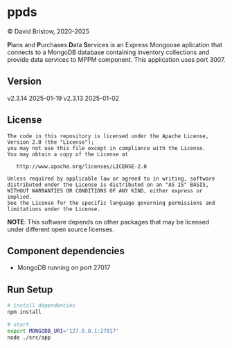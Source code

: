 # ppds

&copy; David Bristow, 2020-2025

**P**lans and **P**urchases **D**ata **S**ervices is an Express Mongoose aplication that connects to a MongoDB database containing inventory collections and provide data services to MPPM component. This application uses port 3007.

## Version
v2.3.14 2025-01-19
v2.3.13 2025-01-02

## License

    The code in this repository is licensed under the Apache License, Version 2.0 (the "License");
    you may not use this file except in compliance with the License.
    You may obtain a copy of the License at

       http://www.apache.org/licenses/LICENSE-2.0

    Unless required by applicable law or agreed to in writing, software
    distributed under the License is distributed on an "AS IS" BASIS,
    WITHOUT WARRANTIES OR CONDITIONS OF ANY KIND, either express or implied.
    See the License for the specific language governing permissions and
    limitations under the License.

**NOTE**: This software depends on other packages that may be licensed under different open source licenses.

## Component dependencies

* MongoDB running on port 27017

## Run Setup

``` bash
# install dependencies
npm install

# start
export MONGODB_URI='127.0.0.1:27017'
node ./src/app
```
